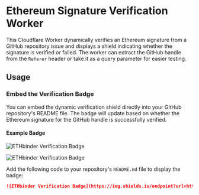 # Ethereum Signature Verification Worker

This Cloudflare Worker dynamically verifies an Ethereum signature from a GitHub repository issue and displays a shield indicating whether the signature is verified or failed. The worker can extract the GitHub handle from the `Referer` header or take it as a query parameter for easier testing.

## Usage

### Embed the Verification Badge

You can embed the dynamic verification shield directly into your GitHub repository's README file. The badge will update based on whether the Ethereum signature for the GitHub handle is successfully verified.

#### Example Badge

![ETHbinder Verification Badge](https://img.shields.io/endpoint?url=https%3A%2F%2Feth-verification-worker.jonanscheffler.workers.dev%3Fhandle%3Dthejonanshow)

![ETHbinder Verification Badge](https://img.shields.io/endpoint?url=https%3A%2F%2Feth-verification-worker.jonanscheffler.workers.dev%3Fhandle%3Ddefunkt)

Add the following code to your repository's `README.md` file to display the badge:

```markdown
![ETHbinder Verification Badge](https://img.shields.io/endpoint?url=https%3A%2F%2Feth-verification-worker.jonanscheffler.workers.dev)
